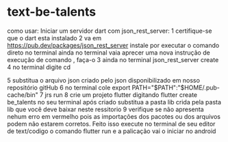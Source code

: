 # text-be-talents
como usar:
Iniciar um servidor dart com json_rest_server:
1 certifique-se que o dart esta instalado
2 va em https://pub.dev/packages/json_rest_server instale por executar o comando direto no terminal
  ainda no terminal vaia aprecer uma nova instrução de execução de comando , faça-o
3 ainda no terminal json_rest_server create <nome de seu projeto>
4 no terminal digite cd <nome de seu projeto>

5 substitua o arquivo json criado pelo json disponibilizado em nosso repositório gitHub
6  no terminal cole  export PATH="$PATH":"$HOME/.pub-cache/bin"
7 jrs run
8 crie um projeto flutter digitando flutter create be_talents no seu terminal
após criado substitua a pasta lib crida pela pasta lib que você deve baixar neste ressitorio
9 verifique se não apresenta nehum erro em vermelho pois as importações dos pacotes ou dos arquivos podem não estarem corretos.
Feito isso execute no terminal de seu editor de text/codigo o comando flutter run e a palicação vai o iniciar no android
